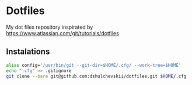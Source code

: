 # Dotfiles

My dot files repository inspirated by https://www.atlassian.com/git/tutorials/dotfiles

## Instalations

```bash
alias config='/usr/bin/git --git-dir=$HOME/.cfg/ --work-tree=$HOME'
echo ".cfg" >> .gitignore
git clone --bare git@github.com:dshulchevskii/dotfiles.git $HOME/.cfg
```

